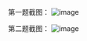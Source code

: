 第一题截图：
![image](https://user-images.githubusercontent.com/29052959/147119500-3cfe49a9-6b08-42f2-bfe3-ca7506077580.png)

第二题截图：
![image](https://user-images.githubusercontent.com/29052959/147125550-0e5c6edd-0ebb-49de-9fd7-f114641dae5d.png)

